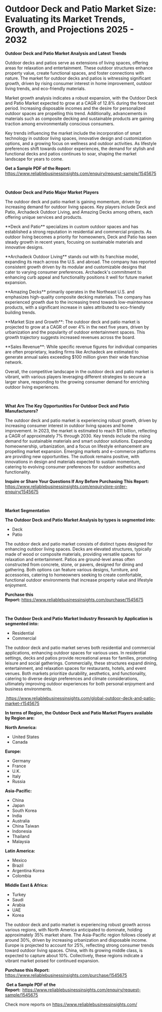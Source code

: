 <p><h1>Outdoor Deck and Patio Market Size: Evaluating its Market Trends, Growth, and Projections 2025 - 2032</h1></p><p><strong>Outdoor Deck and Patio Market Analysis and Latest Trends</strong></p>
<p><p>Outdoor decks and patios serve as extensions of living spaces, offering areas for relaxation and entertainment. These outdoor structures enhance property value, create functional spaces, and foster connections with nature. The market for outdoor decks and patios is witnessing significant growth, driven by rising consumer interest in home improvement, outdoor living trends, and eco-friendly materials.</p><p>Market growth analysis indicates a robust expansion, with the Outdoor Deck and Patio Market expected to grow at a CAGR of 12.8% during the forecast period. Increasing disposable incomes and the desire for personalized outdoor spaces are propelling this trend. Additionally, advancements in materials such as composite decking and sustainable products are gaining traction among environmentally conscious consumers. </p><p>Key trends influencing the market include the incorporation of smart technology in outdoor living spaces, innovative design and customization options, and a growing focus on wellness and outdoor activities. As lifestyle preferences shift towards outdoor experiences, the demand for stylish and functional decks and patios continues to soar, shaping the market landscape for years to come.</p></p>
<p><strong>Get a Sample PDF of the Report:&nbsp;</strong> <a href="https://www.reliablebusinessinsights.com/enquiry/request-sample/1545675?utm_campaign=2214&utm_medium=2&utm_source=Github&utm_content=ia&utm_term=06022025&utm_id=outdoor-deck-and-patio">https://www.reliablebusinessinsights.com/enquiry/request-sample/1545675</a></p>
<p>&nbsp;</p>
<p><strong>Outdoor Deck and Patio Major Market Players</strong></p>
<p><p>The outdoor deck and patio market is gaining momentum, driven by increasing demand for outdoor living spaces. Key players include Deck and Patio, Archadeck Outdoor Living, and Amazing Decks among others, each offering unique services and products.</p><p>**Deck and Patio** specializes in custom outdoor spaces and has established a strong reputation in residential and commercial projects. As outdoor living becomes a priority for homeowners, Deck and Patio has seen steady growth in recent years, focusing on sustainable materials and innovative designs.</p><p>**Archadeck Outdoor Living** stands out with its franchise model, expanding its reach across the U.S. and abroad. The company has reported consistent growth driven by its modular and customizable designs that cater to varying consumer preferences. Archadeck's commitment to enhancing curb appeal and functionality positions it well for future market expansion.</p><p>**Amazing Decks** primarily operates in the Northeast U.S. and emphasizes high-quality composite decking materials. The company has experienced growth due to the increasing trend towards low-maintenance products, with a significant increase in sales attributed to eco-friendly building trends.</p><p>**Market Size and Growth**: The outdoor deck and patio market is projected to grow at a CAGR of over 4% in the next five years, driven by urbanization and the popularity of outdoor entertainment spaces. This growth trajectory suggests increased revenues across the board.</p><p>**Sales Revenue**: While specific revenue figures for individual companies are often proprietary, leading firms like Archadeck are estimated to generate annual sales exceeding $100 million given their wide franchise network.</p><p>Overall, the competitive landscape in the outdoor deck and patio market is vibrant, with various players leveraging different strategies to secure a larger share, responding to the growing consumer demand for enriching outdoor living experiences.</p></p>
<p>&nbsp;</p>
<p><strong>What Are The Key Opportunities For Outdoor Deck and Patio Manufacturers?</strong></p>
<p><p>The outdoor deck and patio market is experiencing robust growth, driven by increasing consumer interest in outdoor living spaces and home improvement. In 2023, the market is estimated to reach $11 billion, reflecting a CAGR of approximately 7% through 2030. Key trends include the rising demand for sustainable materials and smart outdoor solutions. Expanding homeownership, urbanization, and a focus on lifestyle enhancement are propelling market expansion. Emerging markets and e-commerce platforms are providing new opportunities. The outlook remains positive, with innovations in design and materials expected to sustain momentum, catering to evolving consumer preferences for outdoor aesthetics and functionality.</p></p>
<p><strong>Inquire or Share Your Questions If Any Before Purchasing This Report:</strong> <a href="https://www.reliablebusinessinsights.com/enquiry/pre-order-enquiry/1545675?utm_campaign=2214&utm_medium=2&utm_source=Github&utm_content=ia&utm_term=06022025&utm_id=outdoor-deck-and-patio">https://www.reliablebusinessinsights.com/enquiry/pre-order-enquiry/1545675</a></p>
<p>&nbsp;</p>
<p><strong>Market Segmentation</strong></p>
<p><strong>The Outdoor Deck and Patio Market Analysis by types is segmented into:</strong></p>
<p><ul><li>Deck</li><li>Patio</li></ul></p>
<p><p>The outdoor deck and patio market consists of distinct types designed for enhancing outdoor living spaces. Decks are elevated structures, typically made of wood or composite materials, providing versatile spaces for relaxation and entertainment. Patios are ground-level areas often constructed from concrete, stone, or pavers, designed for dining and gathering. Both options can feature various designs, furniture, and accessories, catering to homeowners seeking to create comfortable, functional outdoor environments that increase property value and lifestyle enjoyment.</p></p>
<p><strong>Purchase this Report:&nbsp;</strong><a href="https://www.reliablebusinessinsights.com/purchase/1545675?utm_campaign=2214&utm_medium=2&utm_source=Github&utm_content=ia&utm_term=06022025&utm_id=outdoor-deck-and-patio">https://www.reliablebusinessinsights.com/purchase/1545675</a></p>
<p>&nbsp;</p>
<p><strong>The Outdoor Deck and Patio Market Industry Research by Application is segmented into:</strong></p>
<p><ul><li>Residential</li><li>Commercial</li></ul></p>
<p><p>The outdoor deck and patio market serves both residential and commercial applications, enhancing outdoor spaces for various uses. In residential settings, decks and patios provide recreational areas for families, promoting leisure and social gatherings. Commercially, these structures expand dining, entertainment, and relaxation spaces for restaurants, hotels, and event venues. Both markets prioritize durability, aesthetics, and functionality, catering to diverse design preferences and climate considerations, ultimately improving outdoor experiences for both personal enjoyment and business environments.</p></p>
<p><a href="https://www.reliablebusinessinsights.com/global-outdoor-deck-and-patio-market-r1545675?utm_campaign=2214&utm_medium=2&utm_source=Github&utm_content=ia&utm_term=06022025&utm_id=outdoor-deck-and-patio">&nbsp;https://www.reliablebusinessinsights.com/global-outdoor-deck-and-patio-market-r1545675</a></p>
<p><strong>In terms of Region, the Outdoor Deck and Patio Market Players available by Region are:</strong></p>
<p>
    <p> <strong> North America: </strong>
        <ul>
            <li>United States</li>
            <li>Canada</li>
        </ul>
        </p> 
    <p> <strong> Europe: </strong>
        <ul>
            <li>Germany</li>
            <li>France</li>
            <li>U.K.</li>
            <li>Italy</li>
            <li>Russia</li>
        </ul>
        </p> 
    <p> <strong> Asia-Pacific: </strong>
        <ul>
            <li>China</li>
            <li>Japan</li>
            <li>South Korea</li>
            <li>India</li>
            <li>Australia</li>
            <li>China Taiwan</li>
            <li>Indonesia</li>
            <li>Thailand</li>
            <li>Malaysia</li>
        </ul>
        </p> 
    <p> <strong> Latin America: </strong>
        <ul>
            <li>Mexico</li>
            <li>Brazil</li>
            <li>Argentina Korea</li>
            <li>Colombia</li>
        </ul>
        </p> 
    <p> <strong> Middle East & Africa: </strong>
        <ul>
            <li>Turkey</li>
            <li>Saudi</li>
            <li>Arabia</li>
            <li>UAE</li>
            <li>Korea</li>
        </ul>
    </p>
    </p>
<p><p>The outdoor deck and patio market is experiencing robust growth across various regions, with North America anticipated to dominate, holding approximately 35% market share. The Asia-Pacific region follows closely at around 30%, driven by increasing urbanization and disposable income. Europe is projected to account for 25%, reflecting strong consumer trends toward outdoor living spaces. China, with its growing middle class, is expected to capture about 10%. Collectively, these regions indicate a vibrant market poised for continued expansion.</p></p>
<p><strong>Purchase this Report: </strong><a href="https://www.reliablebusinessinsights.com/purchase/1545675?utm_campaign=2214&utm_medium=2&utm_source=Github&utm_content=ia&utm_term=06022025&utm_id=outdoor-deck-and-patio">https://www.reliablebusinessinsights.com/purchase/1545675</a></p>
<p>&nbsp;<strong>Get a Sample PDF of the Report:&nbsp;&nbsp;</strong><a href="https://www.reliablebusinessinsights.com/enquiry/request-sample/1545675?utm_campaign=2214&utm_medium=2&utm_source=Github&utm_content=ia&utm_term=06022025&utm_id=outdoor-deck-and-patio">https://www.reliablebusinessinsights.com/enquiry/request-sample/1545675</a></p>
<p><strong></strong></p>
<p>Check more reports on <a href="https://www.reliablebusinessinsights.com/?utm_campaign=2214&utm_medium=2&utm_source=Github&utm_content=ia&utm_term=06022025&utm_id=outdoor-deck-and-patio">https://www.reliablebusinessinsights.com/</a></p>